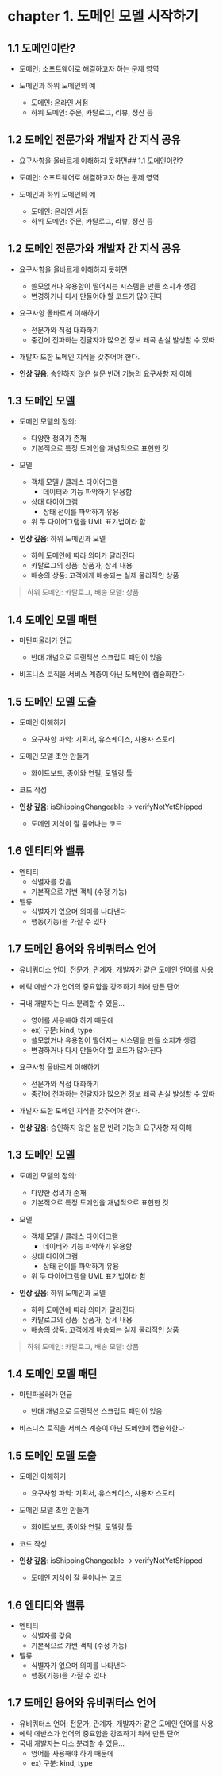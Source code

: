 # chapter 1. 도메인 모델 시작하기

## 1.1 도메인이란?

- 도메인: 소프트웨어로 해결하고자 하는 문제 영역

- 도메인과 하위 도메인의 예
  - 도메인: 온라인 서점
  - 하위 도메인: 주문, 카탈로그, 리뷰, 정산 등

## 1.2 도메인 전문가와 개발자 간 지식 공유

- 요구사항을 올바르게 이해하지 못하면## 1.1 도메인이란?

- 도메인: 소프트웨어로 해결하고자 하는 문제 영역

- 도메인과 하위 도메인의 예
  - 도메인: 온라인 서점
  - 하위 도메인: 주문, 카탈로그, 리뷰, 정산 등

## 1.2 도메인 전문가와 개발자 간 지식 공유

- 요구사항을 올바르게 이해하지 못하면
  - 쓸모없거나 유용함이 떨어지는 시스템을 만들 소지가 생김
  - 변경하거나 다시 만들어야 할 코드가 많아진다

- 요구사항 올바르게 이해하기
  - 전문가와 직접 대화하기
  - 중간에 전파하는 전달자가 많으면 정보 왜곡 손실 발생할 수 있따

- 개발자 또한 도메인 지식을 갖추어야 한다.

- **인상 깊음**: 승인하지 않은 설문 반려 기능의 요구사항 재 이해

## 1.3 도메인 모델

- 도메인 모델의 정의: 
  - 다양한 정의가 존재
  - 기본적으로 특정 도메인을 개념적으로 표현한 것

- 모델
  - 객체 모델 / 클래스 다이어그램
    - 데이터와 기능 파악하기 유용함
  - 상태 다이어그램
    - 상태 전이를 파악하기 유용
  - 위 두 다이어그램을 UML 표기법이라 함

- **인상 깊음**: 하위 도메인과 모델
  - 하위 도메인에 따라 의미가 달라진다
  - 카탈로그의 상품: 상품가, 상세 내용
  - 배송의 상품: 고객에게 배송되는 실제 물리적인 상품

> 하위 도메인: 카탈로그, 배송
> 모델: 상품

## 1.4 도메인 모델 패턴

- 마틴파울러가 언급
  - 반대 개념으로 트랜잭션 스크립트 패턴이 있음

- 비즈니스 로직을 서비스 계층이 아닌 도메인에 캡슐화한다

## 1.5 도메인 모델 도출

- 도메인 이해하기
  - 요구사항 파악: 기획서, 유스케이스, 사용자 스토리
- 도메인 모델 초안 만들기
  - 화이트보드, 종이와 연필, 모델링 툴
- 코드 작성

- **인상 깊음**: isShippingChangeable -> verifyNotYetShipped
  - 도메인 지식이 잘 묻어나는 코드

## 1.6 엔티티와 밸류

- 엔티티
  - 식별자를 갖음
  - 기본적으로 가변 객체 (수정 가능)
- 밸류
  - 식별자가 없으며 의미를 나타낸다
  - 행동(기능)을 가질 수 있다

## 1.7 도메인 용어와 유비쿼터스 언어

- 유비쿼터스 언어: 전문가, 관계자, 개발자가 같은 도메인 언어를 사용
- 에릭 에반스가 언어의 중요함을 강조하기 위해 만든 단어
- 국내 개발자는 다소 분리할 수 있음...
  - 영어를 사용해야 하기 때문에
  - ex) 구분: kind, type
  - 쓸모없거나 유용함이 떨어지는 시스템을 만들 소지가 생김
  - 변경하거나 다시 만들어야 할 코드가 많아진다

- 요구사항 올바르게 이해하기
  - 전문가와 직접 대화하기
  - 중간에 전파하는 전달자가 많으면 정보 왜곡 손실 발생할 수 있따

- 개발자 또한 도메인 지식을 갖추어야 한다.

- **인상 깊음**: 승인하지 않은 설문 반려 기능의 요구사항 재 이해

## 1.3 도메인 모델

- 도메인 모델의 정의: 
  - 다양한 정의가 존재
  - 기본적으로 특정 도메인을 개념적으로 표현한 것

- 모델
  - 객체 모델 / 클래스 다이어그램
    - 데이터와 기능 파악하기 유용함
  - 상태 다이어그램
    - 상태 전이를 파악하기 유용
  - 위 두 다이어그램을 UML 표기법이라 함

- **인상 깊음**: 하위 도메인과 모델
  - 하위 도메인에 따라 의미가 달라진다
  - 카탈로그의 상품: 상품가, 상세 내용
  - 배송의 상품: 고객에게 배송되는 실제 물리적인 상품

> 하위 도메인: 카탈로그, 배송
> 모델: 상품

## 1.4 도메인 모델 패턴

- 마틴파울러가 언급
  - 반대 개념으로 트랜잭션 스크립트 패턴이 있음

- 비즈니스 로직을 서비스 계층이 아닌 도메인에 캡슐화한다

## 1.5 도메인 모델 도출

- 도메인 이해하기
  - 요구사항 파악: 기획서, 유스케이스, 사용자 스토리
- 도메인 모델 초안 만들기
  - 화이트보드, 종이와 연필, 모델링 툴
- 코드 작성

- **인상 깊음**: isShippingChangeable -> verifyNotYetShipped
  - 도메인 지식이 잘 묻어나는 코드

## 1.6 엔티티와 밸류

- 엔티티
  - 식별자를 갖음
  - 기본적으로 가변 객체 (수정 가능)
- 밸류
  - 식별자가 없으며 의미를 나타낸다
  - 행동(기능)을 가질 수 있다

## 1.7 도메인 용어와 유비쿼터스 언어

- 유비쿼터스 언어: 전문가, 관계자, 개발자가 같은 도메인 언어를 사용
- 에릭 에반스가 언어의 중요함을 강조하기 위해 만든 단어
- 국내 개발자는 다소 분리할 수 있음...
  - 영어를 사용해야 하기 때문에
  - ex) 구분: kind, type
  